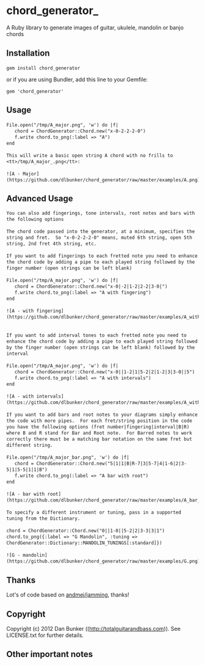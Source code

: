 chord_generator_
===

A Ruby library to generate images of guitar, ukulele, mandolin or banjo chords

Installation
---

    gem install chord_generator

or if you are using Bundler, add this line to your Gemfile:

    gem 'chord_generator'
    
Usage
---

    File.open("/tmp/A_major.png", 'w') do |f|
       chord = ChordGenerator::Chord.new("x-0-2-2-2-0")
       f.write chord.to_png(:label => "A")
    end

	This will write a basic open string A chord with no frills to <tt>/tmp/A_major_.png</tt>:

	![A - Major](https://github.com/dlbunker/chord_generator/raw/master/examples/A.png)

Advanced Usage
---

	You can also add fingerings, tone intervals, root notes and bars with the following options

	The chord code passed into the generator, at a minimum, specifies the string and fret.  So "x-0-2-2-2-0" means, muted 6th string, open 5th string, 2nd fret 4th string, etc.

	If you want to add fingerings to each fretted note you need to enhance the chord code by adding a pipe to each played string followed by the finger number (open strings can be left blank)
    
	File.open("/tmp/A_major.png", 'w') do |f|
	   chord = ChordGenerator::Chord.new("x-0|-2|1-2|2-2|3-0|")
	   f.write chord.to_png(:label => "A with fingering")
	end

	![A - with fingering](https://github.com/dlbunker/chord_generator/raw/master/examples/A_with_fingering.png)


	If you want to add interval tones to each fretted note you need to enhance the chord code by adding a pipe to each played string followed by the finger number (open strings can be left blank) followed by the interval
    
	File.open("/tmp/A_major.png", 'w') do |f|
	   chord = ChordGenerator::Chord.new("x-0||1-2|1|5-2|2|1-2|3|3-0||5")
	   f.write chord.to_png(:label => "A with intervals")
	end

	![A - with intervals](https://github.com/dlbunker/chord_generator/raw/master/examples/A_with_intervals.png)

	If you want to add bars and root notes to your diagrams simply enhance the code with more pipes.  For each fret/string position in the code you have the following options (fret number|fingering|interval|B|R) where B and R stand for Bar and Root note.  For Barred notes to work correctly there must be a matching bar notation on the same fret but different string.
    
	File.open("/tmp/A_major_bar.png", 'w') do |f|
	   chord = ChordGenerator::Chord.new("5|1|1|B|R-7|3|5-7|4|1-6|2|3-5|1|5-5|1|1|B")
	   f.write chord.to_png(:label => "A bar with root")
	end

	![A - bar with root](https://github.com/dlbunker/chord_generator/raw/master/examples/A_bar_with_root.png)
	
	To specify a different instrument or tuning, pass in a supported tuning from the Dictionary.

    chord = ChordGenerator::Chord.new("0||1-0||5-2|2|3-3|3|1")
    chord.to_png({:label => "G Mandolin", :tuning => ChordGenerator::Dictionary::MANDOLIN_TUNINGS[:standard]})

	![G - mandolin](https://github.com/dlbunker/chord_generator/raw/master/examples/G.png)

Thanks
---

Lot's of code based on [andmej/jamming](https://github.com/andmej/jamming), thanks!

 
Copyright
---

Copyright (c) 2012 Dan Bunker ((http://totalguitarandbass.com)). See LICENSE.txt for
further details.

Other important notes
---

